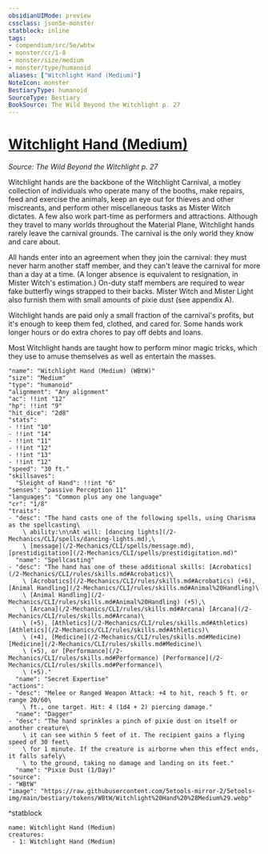 ```yaml
---
obsidianUIMode: preview
cssclass: json5e-monster
statblock: inline
tags:
- compendium/src/5e/wbtw
- monster/cr/1-8
- monster/size/medium
- monster/type/humanoid
aliases: ["Witchlight Hand (Medium)"]
NoteIcon: monster
BestiaryType: humanoid
SourceType: Bestiary
BookSource: The Wild Beyond the Witchlight p. 27
---
```

# [Witchlight Hand (Medium)](2-Mechanics/CLI/bestiary/humanoid/witchlight-hand-medium-wbtw.md)
*Source: The Wild Beyond the Witchlight p. 27*  

Witchlight hands are the backbone of the Witchlight Carnival, a motley collection of individuals who operate many of the booths, make repairs, feed and exercise the animals, keep an eye out for thieves and other miscreants, and perform other miscellaneous tasks as Mister Witch dictates. A few also work part-time as performers and attractions. Although they travel to many worlds throughout the Material Plane, Witchlight hands rarely leave the carnival grounds. The carnival is the only world they know and care about.

All hands enter into an agreement when they join the carnival: they must never harm another staff member, and they can't leave the carnival for more than a day at a time. (A longer absence is equivalent to resignation, in Mister Witch's estimation.) On-duty staff members are required to wear fake butterfly wings strapped to their backs. Mister Witch and Mister Light also furnish them with small amounts of pixie dust (see appendix A).

Witchlight hands are paid only a small fraction of the carnival's profits, but it's enough to keep them fed, clothed, and cared for. Some hands work longer hours or do extra chores to pay off debts and loans.

Most Witchlight hands are taught how to perform minor magic tricks, which they use to amuse themselves as well as entertain the masses.

```statblock
"name": "Witchlight Hand (Medium) (WBtW)"
"size": "Medium"
"type": "humanoid"
"alignment": "Any alignment"
"ac": !!int "12"
"hp": !!int "9"
"hit_dice": "2d8"
"stats":
- !!int "10"
- !!int "14"
- !!int "11"
- !!int "12"
- !!int "13"
- !!int "12"
"speed": "30 ft."
"skillsaves":
  "Sleight of Hand": !!int "6"
"senses": "passive Perception 11"
"languages": "Common plus any one language"
"cr": "1/8"
"traits":
- "desc": "The hand casts one of the following spells, using Charisma as the spellcasting\
    \ ability:\n\nAt will: [dancing lights](/2-Mechanics/CLI/spells/dancing-lights.md),\
    \ [message](/2-Mechanics/CLI/spells/message.md), [prestidigitation](/2-Mechanics/CLI/spells/prestidigitation.md)"
  "name": "Spellcasting"
- "desc": "The hand has one of these additional skills: [Acrobatics](/2-Mechanics/CLI/rules/skills.md#Acrobatics)\
    \ [Acrobatics](/2-Mechanics/CLI/rules/skills.md#Acrobatics) (+6), [Animal Handling](/2-Mechanics/CLI/rules/skills.md#Animal%20Handling)\
    \ [Animal Handling](/2-Mechanics/CLI/rules/skills.md#Animal%20Handling) (+5),\
    \ [Arcana](/2-Mechanics/CLI/rules/skills.md#Arcana) [Arcana](/2-Mechanics/CLI/rules/skills.md#Arcana)\
    \ (+5), [Athletics](/2-Mechanics/CLI/rules/skills.md#Athletics) [Athletics](/2-Mechanics/CLI/rules/skills.md#Athletics)\
    \ (+4), [Medicine](/2-Mechanics/CLI/rules/skills.md#Medicine) [Medicine](/2-Mechanics/CLI/rules/skills.md#Medicine)\
    \ (+5), or [Performance](/2-Mechanics/CLI/rules/skills.md#Performance) [Performance](/2-Mechanics/CLI/rules/skills.md#Performance)\
    \ (+5)."
  "name": "Secret Expertise"
"actions":
- "desc": "Melee or Ranged Weapon Attack: +4 to hit, reach 5 ft. or range 20/60\
    \ ft., one target. Hit: 4 (1d4 + 2) piercing damage."
  "name": "Dagger"
- "desc": "The hand sprinkles a pinch of pixie dust on itself or another creature\
    \ it can see within 5 feet of it. The recipient gains a flying speed of 30 feet\
    \ for 1 minute. If the creature is airborne when this effect ends, it falls safely\
    \ to the ground, taking no damage and landing on its feet."
  "name": "Pixie Dust (1/Day)"
"source":
- "WBtW"
"image": "https://raw.githubusercontent.com/5etools-mirror-2/5etools-img/main/bestiary/tokens/WBtW/Witchlight%20Hand%20%28Medium%29.webp"
```
^statblock

```encounter-table
name: Witchlight Hand (Medium)
creatures:
 - 1: Witchlight Hand (Medium)
```